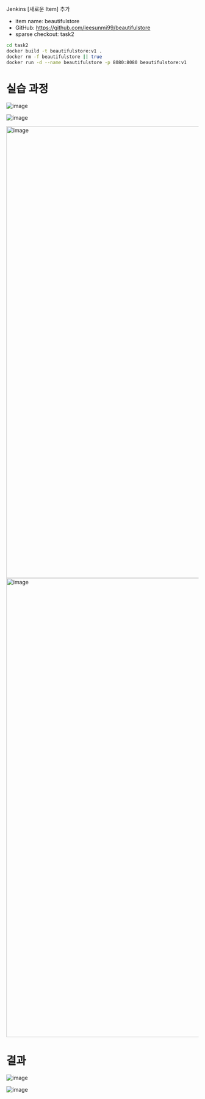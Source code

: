 


Jenkins [새로운 Item] 추가
   - item name: beautifulstore
   - GitHub: https://github.com/leesunmi99/beautifulstore
   - sparse checkout: task2
   
```bash
cd task2
docker build -t beautifulstore:v1 .
docker rm -f beautifulstore || true
docker run -d --name beautifulstore -p 8080:8080 beautifulstore:v1
```


# 실습 과정



![image](https://github.com/user-attachments/assets/977edcf1-f455-4c98-b17c-8123a7f3bdaf)




![image](https://github.com/user-attachments/assets/dd9a2b49-f100-4141-becb-b766e9527b66)




<img width="1184" alt="image" src="https://github.com/user-attachments/assets/07010259-cad6-446f-9ad5-b726a2271088" />

<img width="1203" alt="image" src="https://github.com/user-attachments/assets/e32de41b-d875-4486-9c1b-16e232df46f8" />

# 결과 
![image](https://github.com/user-attachments/assets/d199072b-98be-4e47-acd7-d9a927237000)

![image](https://github.com/user-attachments/assets/cf3f5e03-55b4-447a-a3e1-8d8094c57152)
